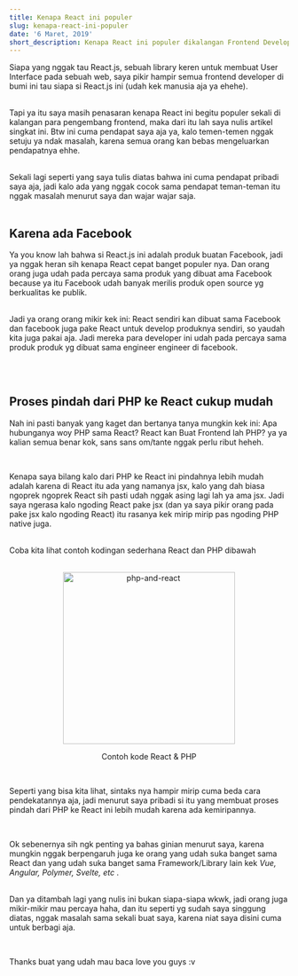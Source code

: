 ```yaml
---
title: Kenapa React ini populer 
slug: kenapa-react-ini-populer
date: '6 Maret, 2019'
short_description: Kenapa React ini populer dikalangan Frontend Developer
---
```


Siapa yang nggak tau React.js, sebuah library keren untuk membuat User Interface pada sebuah web, saya pikir hampir semua frontend developer di bumi ini tau siapa si React.js ini (udah kek manusia aja ya ehehe).
<br/><br/>

Tapi ya itu saya masih penasaran kenapa React ini begitu populer sekali di kalangan para pengembang frontend, maka dari itu lah saya nulis artikel singkat ini. Btw ini cuma pendapat saya aja ya, kalo temen-temen nggak setuju ya ndak masalah, karena semua orang kan bebas mengeluarkan pendapatnya ehhe.
<br/><br/>

Sekali lagi seperti yang saya tulis diatas bahwa ini cuma pendapat pribadi saya aja, jadi kalo ada yang nggak cocok sama pendapat teman-teman itu nggak masalah menurut saya dan wajar wajar saja.
<br/><br/>

<h2> Karena ada Facebook </h2>
<p>
Ya you know lah bahwa si React.js ini adalah produk buatan Facebook, jadi ya nggak heran sih kenapa React cepat banget populer nya. Dan orang orang juga udah pada percaya sama produk yang dibuat ama Facebook because ya itu Facebook udah banyak merilis produk open source yg berkualitas ke publik.
<br/><br/>

Jadi ya orang orang mikir kek ini: React sendiri kan dibuat sama Facebook dan facebook juga pake React untuk develop produknya sendiri, so yaudah kita juga pakai aja. Jadi mereka para developer ini udah pada percaya sama produk produk yg dibuat sama engineer engineer di facebook.

</p>
<br/><br/>

<h2> Proses pindah dari PHP ke React cukup mudah </h2>
<p>
Nah ini pasti banyak yang kaget dan bertanya tanya mungkin kek ini: Apa hubunganya woy PHP sama React? React kan Buat Frontend lah PHP? ya ya kalian semua benar kok, sans sans om/tante nggak perlu ribut heheh.
</p>
<br/>

<p>
Kenapa saya bilang kalo dari PHP ke React ini pindahnya lebih mudah adalah karena di React itu ada yang namanya jsx, kalo yang dah biasa ngoprek ngoprek React sih pasti udah nggak asing lagi lah ya ama jsx. Jadi saya ngerasa kalo ngoding React pake jsx (dan ya saya pikir orang pada pake jsx kalo ngoding React) itu rasanya kek mirip mirip pas ngoding PHP native juga.
<br/> <br/>

Coba kita lihat contoh kodingan sederhana React dan PHP dibawah <br/><br/>
<center>

<img style="width: 310px;" src="./img-post/react-and-php.png" alt="php-and-react">

<span style="font-size: 14px;"> Contoh kode React & PHP </span>

</center>
</p>
<br/>

<p>
Seperti yang bisa kita lihat, sintaks nya hampir mirip cuma beda cara pendekatannya aja, jadi menurut saya pribadi si itu yang membuat proses pindah dari PHP ke React ini lebih mudah karena ada kemiripannya.
</p>
<br/>

<p>
Ok sebenernya sih ngk penting ya bahas ginian menurut saya, karena mungkin nggak berpengaruh juga ke orang yang udah suka banget sama React dan yang udah suka banget sama Framework/Library lain kek <i> Vue, Angular, Polymer, Svelte, etc </i>. 
<br/><br/>

Dan ya ditambah lagi yang nulis ini bukan siapa-siapa wkwk, jadi orang juga mikir-mikir mau percaya haha, dan itu seperti yg sudah saya singgung diatas, nggak masalah sama sekali buat saya, karena niat saya disini cuma untuk berbagi aja.

</p>
<br/>

<p>
Thanks buat yang udah mau baca love you guys :v
</p>
<br/><br/>
